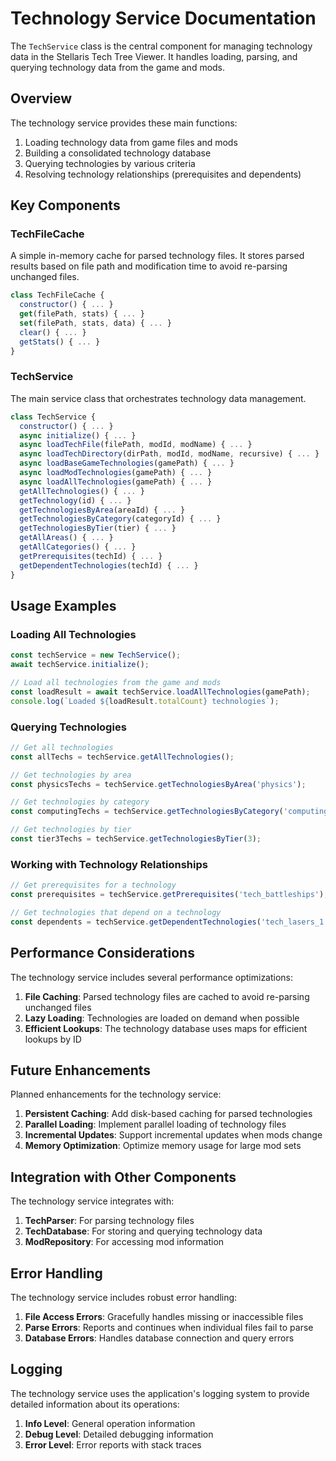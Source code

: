# Technology Service Documentation

The `TechService` class is the central component for managing technology data in the Stellaris Tech Tree Viewer. It handles loading, parsing, and querying technology data from the game and mods.

## Overview

The technology service provides these main functions:

1. Loading technology data from game files and mods
2. Building a consolidated technology database
3. Querying technologies by various criteria
4. Resolving technology relationships (prerequisites and dependents)

## Key Components

### TechFileCache

A simple in-memory cache for parsed technology files. It stores parsed results based on file path and modification time to avoid re-parsing unchanged files.

```javascript
class TechFileCache {
  constructor() { ... }
  get(filePath, stats) { ... }
  set(filePath, stats, data) { ... }
  clear() { ... }
  getStats() { ... }
}
```

### TechService

The main service class that orchestrates technology data management.

```javascript
class TechService {
  constructor() { ... }
  async initialize() { ... }
  async loadTechFile(filePath, modId, modName) { ... }
  async loadTechDirectory(dirPath, modId, modName, recursive) { ... }
  async loadBaseGameTechnologies(gamePath) { ... }
  async loadModTechnologies(gamePath) { ... }
  async loadAllTechnologies(gamePath) { ... }
  getAllTechnologies() { ... }
  getTechnology(id) { ... }
  getTechnologiesByArea(areaId) { ... }
  getTechnologiesByCategory(categoryId) { ... }
  getTechnologiesByTier(tier) { ... }
  getAllAreas() { ... }
  getAllCategories() { ... }
  getPrerequisites(techId) { ... }
  getDependentTechnologies(techId) { ... }
}
```

## Usage Examples

### Loading All Technologies

```javascript
const techService = new TechService();
await techService.initialize();

// Load all technologies from the game and mods
const loadResult = await techService.loadAllTechnologies(gamePath);
console.log(`Loaded ${loadResult.totalCount} technologies`);
```

### Querying Technologies

```javascript
// Get all technologies
const allTechs = techService.getAllTechnologies();

// Get technologies by area
const physicsTechs = techService.getTechnologiesByArea('physics');

// Get technologies by category
const computingTechs = techService.getTechnologiesByCategory('computing');

// Get technologies by tier
const tier3Techs = techService.getTechnologiesByTier(3);
```

### Working with Technology Relationships

```javascript
// Get prerequisites for a technology
const prerequisites = techService.getPrerequisites('tech_battleships');

// Get technologies that depend on a technology
const dependents = techService.getDependentTechnologies('tech_lasers_1');
```

## Performance Considerations

The technology service includes several performance optimizations:

1. **File Caching**: Parsed technology files are cached to avoid re-parsing unchanged files
2. **Lazy Loading**: Technologies are loaded on demand when possible
3. **Efficient Lookups**: The technology database uses maps for efficient lookups by ID

## Future Enhancements

Planned enhancements for the technology service:

1. **Persistent Caching**: Add disk-based caching for parsed technologies
2. **Parallel Loading**: Implement parallel loading of technology files
3. **Incremental Updates**: Support incremental updates when mods change
4. **Memory Optimization**: Optimize memory usage for large mod sets

## Integration with Other Components

The technology service integrates with:

1. **TechParser**: For parsing technology files
2. **TechDatabase**: For storing and querying technology data
3. **ModRepository**: For accessing mod information

## Error Handling

The technology service includes robust error handling:

1. **File Access Errors**: Gracefully handles missing or inaccessible files
2. **Parse Errors**: Reports and continues when individual files fail to parse
3. **Database Errors**: Handles database connection and query errors

## Logging

The technology service uses the application's logging system to provide detailed information about its operations:

1. **Info Level**: General operation information
2. **Debug Level**: Detailed debugging information
3. **Error Level**: Error reports with stack traces 